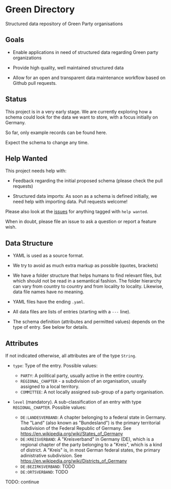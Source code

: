 # Green Directory

Structured data repository of Green Party organisations

## Goals

- Enable applications in need of structured data regarding
  Green party organizations

- Provide high quality, well maintained structured data

- Allow for an open and transparent data maintenance workflow
  based on Github pull requests.

## Status

This project is in a very early stage. We are currently exploring
how a schema could look for the data we want to store, with a focus
initially on Germany.

So far, only example records can be found here.

Expect the schema to change any time.

## Help Wanted

This project needs help with:

- Feedback regarding the initial proposed schema (please check the pull requests)

- Structured data imports: As soon as a schema is defined initially,
  we need help with importing data. Pull requests welcome!

Please also look at the [issues](https://github.com/netzbegruenung/green-directory/issues)
for anything tagged with `help wanted`.

When in doubt, please file an issue to ask a question or report
a feature wish.

## Data Structure

- YAML is used as a source format.

- We try to avoid as much extra markup as possible (quotes, brackets)

- We have a folder structure that helps humans to find relevant files,
  but which should not be read in a semantical fashion. The folder hierarchy
  can vary from country to country and from locality to locality.
  Likewise, data file names have no meaning.

- YAML files have the ending `.yaml`.

- All data files are lists of entries (starting with a `---` line).

- The schema definition (attributes and permitted values) depends on the
  type of entry. See below for details.

## Attributes

If not indicated otherwise, all attributes are of the type `String`.

- `type`: Type of the entry. Possible values:
  - `PARTY`: A political party, usually active in the entire country.
  - `REGIONAL_CHAPTER` - a subdivision of an organisation, usually
    assigned to a local territory.
  - `COMMITTEE`: A not locally assigned sub-group of a party
    organisation.

- `level` (mandatory). A sub-classification of an entry with type `REGIONAL_CHAPTER`. Possible values:
  - `DE:LANDESVERBAND`: A chapter belonging to a federal state in Germany. The
    "Land" (also known as "Bundesland") is the primary territorial subdivision
    of the Federal Republic of Germany. See https://en.wikipedia.org/wiki/States_of_Germany
  - `DE:KREISVERBAND`: A "Kreisverband" in Germany (DE), which is a regional
    chapter of the party belonging to a "Kreis", which is a kind of district.
    A "Kreis" is, in most German federal states, the primary adinistrative
    subdivision. See https://en.wikipedia.org/wiki/Districts_of_Germany
  - `DE:BEZIRKSVERBAND`: TODO
  - `DE:ORTSVERBAND`: TODO

TODO: continue
